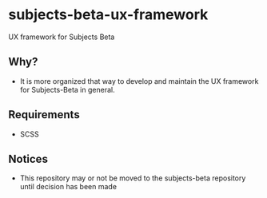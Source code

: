 # subjects-beta-ux-framework
UX framework for Subjects Beta

## Why?

- It is more organized that way to develop and maintain the UX framework for Subjects-Beta 
  in general. 




## Requirements

- SCSS 

## Notices

- This repository may or not be moved to the subjects-beta repository until decision has 
  been made
